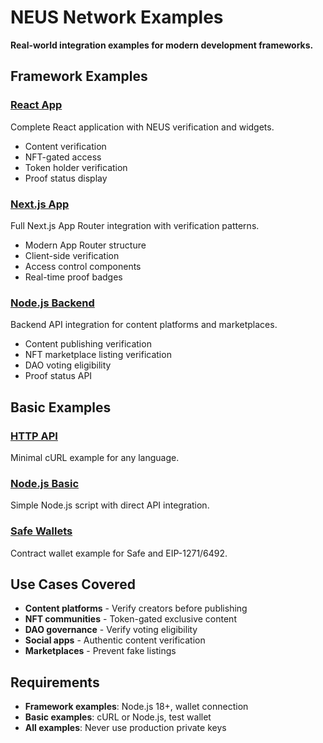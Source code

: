 # NEUS Network Examples

**Real-world integration examples for modern development frameworks.**

## Framework Examples

### [React App](./react-app/)
Complete React application with NEUS verification and widgets.
- Content verification
- NFT-gated access
- Token holder verification
- Proof status display

### [Next.js App](./nextjs-app/)  
Full Next.js App Router integration with verification patterns.
- Modern App Router structure
- Client-side verification
- Access control components
- Real-time proof badges

### [Node.js Backend](./nodejs-backend/)
Backend API integration for content platforms and marketplaces.
- Content publishing verification
- NFT marketplace listing verification
- DAO voting eligibility
- Proof status API

## Basic Examples

### [HTTP API](./curl-minimal/)
Minimal cURL example for any language.

### [Node.js Basic](./node-basic/)
Simple Node.js script with direct API integration.

### [Safe Wallets](./safe-1271-6492/)
Contract wallet example for Safe and EIP-1271/6492.

## Use Cases Covered

- **Content platforms** - Verify creators before publishing
- **NFT communities** - Token-gated exclusive content  
- **DAO governance** - Verify voting eligibility
- **Social apps** - Authentic content verification
- **Marketplaces** - Prevent fake listings

## Requirements

- **Framework examples**: Node.js 18+, wallet connection
- **Basic examples**: cURL or Node.js, test wallet
- **All examples**: Never use production private keys